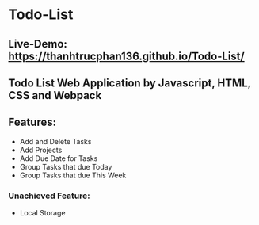 # Todo-List

## Live-Demo: https://thanhtrucphan136.github.io/Todo-List/

## Todo List Web Application by Javascript, HTML, CSS and Webpack

## Features:

- Add and Delete Tasks <br/>
- Add Projects <br/>
- Add Due Date for Tasks <br/>
- Group Tasks that due Today <br/>
- Group Tasks that due This Week <br/>

### Unachieved Feature:

- Local Storage
